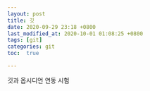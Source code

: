 ```yaml
---
layout: post
title: 깃
date: 2020-09-29 23:18 +0800
last_modified_at: 2020-10-01 01:08:25 +0800
tags: [git]
categories: git
toc:  true

---
```


깃과 옵시디언 연동 시험
